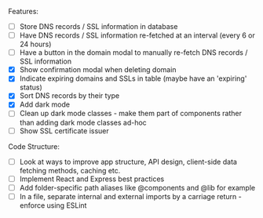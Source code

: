 Features:
- [ ] Store DNS records / SSL information in database
- [ ] Have DNS records / SSL information re-fetched at an interval (every 6 or 24 hours)
- [ ] Have a button in the domain modal to manually re-fetch DNS records / SSL information
- [x] Show confirmation modal when deleting domain
- [x] Indicate expiring domains and SSLs in table (maybe have an 'expiring' status)
- [x] Sort DNS records by their type
- [x] Add dark mode
- [ ] Clean up dark mode classes - make them part of components rather than adding dark mode classes ad-hoc
- [ ] Show SSL certificate issuer

Code Structure:
- [ ] Look at ways to improve app structure, API design, client-side data fetching methods, caching etc.
- [ ] Implement React and Express best practices
- [ ] Add folder-specific path aliases like @components and @lib for example
- [ ] In a file, separate internal and external imports by a carriage return - enforce using ESLint
